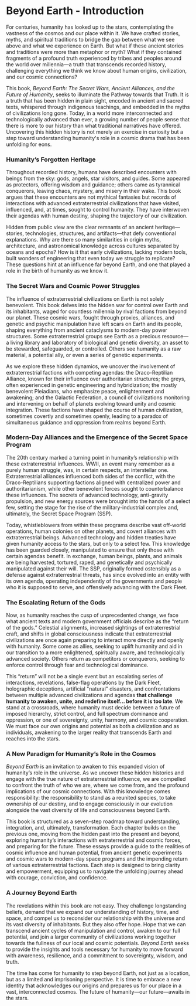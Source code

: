 # Beyond Earth - Introduction

For centuries, humanity has looked up to the stars, contemplating the vastness of the cosmos and our place within it. We have crafted stories, myths, and spiritual traditions to bridge the gap between what we see above and what we experience on Earth. But what if these ancient stories and traditions were more than metaphor or myth? What if they contained fragments of a profound truth experienced by tribes and peoples around the world over millennia—a truth that transcends recorded history, challenging everything we think we know about human origins, civilization, and our cosmic connections?

This book, _Beyond Earth: The Secret Wars, Ancient Alliances, and the Future of Humanity_, seeks to illuminate the Pathway towards that Truth. It is a truth that has been hidden in plain sight, encoded in ancient and sacred texts, whispered through indigenous teachings, and embedded in the myths of civilizations long gone. Today, in a world more interconnected and technologically advanced than ever, a growing number of people sense that there is more to our history than what traditional narratives have offered. Uncovering this hidden history is not merely an exercise in curiosity but a step toward understanding humanity's role in a cosmic drama that has been unfolding for eons.

### Humanity’s Forgotten Heritage

Throughout recorded history, humans have described encounters with beings from the sky: gods, angels, star visitors, and guides. Some appeared as protectors, offering wisdom and guidance; others came as tyrannical conquerors, leaving chaos, mystery, and misery in their wake. This book argues that these encounters are not mythical fantasies but records of interactions with advanced extraterrestrial civilizations that have visited, influenced, and, at times, sought to control humanity. They have interwoven their agendas with human destiny, shaping the trajectory of our civilization.

Hidden from public view are the clear remnants of an ancient heritage—stories, technologies, structures, and artifacts—that defy conventional explanations. Why are there so many similarities in origin myths, architecture, and astronomical knowledge across cultures separated by oceans and epochs? How is it that early civilizations, lacking modern tools, built wonders of engineering that even today we struggle to replicate? These questions hint at an influence far beyond Earth, and one that played a role in the birth of humanity as we know it.

### The Secret Wars and Cosmic Power Struggles

The influence of extraterrestrial civilizations on Earth is not solely benevolent. This book delves into the hidden war for control over Earth and its inhabitants, waged for countless millennia by rival factions from beyond our planet. These cosmic wars, fought through proxies, alliances, and genetic and psychic manipulation have left scars on Earth and its people, shaping everything from ancient cataclysms to modern-day power structures. Some extraterrestrial groups see Earth as a precious resource—a living library and laboratory of biological and genetic diversity, an asset to be stewarded, safeguarded, or controlled. Others see humanity as a raw material, a potential ally, or even a series of genetic experiments.

As we explore these hidden dynamics, we uncover the involvement of extraterrestrial factions with competing agendas: the Draco-Reptilian Alliance, known for their influence over authoritarian structures; the greys, often experienced in genetic engineering and hybridization; the mostly benevolent Pleiadians, who emphasize peace, enlightenment and awakening; and the Galactic Federation, a council of civilizations monitoring and intervening on behalf of planets evolving toward unity and cosmic integration. These factions have shaped the course of human civilization, sometimes covertly and sometimes openly, leading to a paradox of simultaneous guidance and oppression from realms beyond Earth.

### Modern-Day Alliances and the Emergence of the Secret Space Program

The 20th century marked a turning point in humanity’s relationship with these extraterrestrial influences. WWII, an event many remember as a purely human struggle, was, in certain respects, an interstellar one. Extraterrestrial alliances influenced both sides of the conflict, with the Draco-Reptilians supporting factions aligned with centralized power and authoritarianism, while other benevolent forces sought to counterbalance these influences. The secrets of advanced technology, anti-gravity propulsion, and new energy sources were brought into the hands of a select few, setting the stage for the rise of the military-industrial complex and, ultimately, the Secret Space Program (SSP).

Today, whistleblowers from within these programs describe vast off-world operations, human colonies on other planets, and covert alliances with extraterrestrial beings. Advanced technology and hidden treaties have given humanity access to the stars, but only to a select few. This knowledge has been guarded closely, manipulated to ensure that only those with certain agendas benefit. In exchange, human beings, plants, and animals are being harvested, tortured, raped, and genetically and psychically manipulated against their will. The SSP, originally formed ostensibly as a defense against extraterrestrial threats, has since evolved into an entity with its own agenda, operating independently of the governments and people who it is supposed to serve, and offensively advancing with the Dark Fleet. 

### The Escalating Return of the Gods

Now, as humanity reaches the cusp of unprecedented change, we face what ancient texts and modern government officials describe as the “return of the gods.” Celestial alignments, increased sightings of extraterrestrial craft, and shifts in global consciousness indicate that extraterrestrial civilizations are once again preparing to interact more directly and openly with humanity. Some come as allies, seeking to uplift humanity and aid in our transition to a more enlightened, spiritually aware, and technologically advanced society. Others return as competitors or conquerors, seeking to enforce control through fear and technological dominance.

This “return” will not be a single event but an escalating series of interactions, revelations, false-flag operations by the Dark Fleet, holographic deceptions, artificial "natural" disasters, and confrontations between multiple advanced civilizations and agendas **that challenge humanity to awaken, unite, and redefine itself... before it is too late**. We stand at a crossroads, where humanity must decide between a future of imposed hierarchy, strict control, and full spectrum dominance and oppression, or one of sovereignty, unity, harmony, and cosmic cooperation. We must face our own origins and potential as both a civilization and as individuals, awakening to the larger reality that transcends Earth and reaches into the stars.

### A New Paradigm for Humanity’s Role in the Cosmos

_Beyond Earth_ is an invitation to awaken to this expanded vision of humanity’s role in the universe. As we uncover these hidden histories and engage with the true nature of extraterrestrial influence, we are compelled to confront the truth of who we are, where we come from, and the profound implications of our cosmic connections. With this knowledge comes responsibility: the responsibility to stand as a reunited species, to take ownership of our destiny, and to engage consciously in our evolution alongside the vast diversity of life and consciousness beyond Earth.

This book is structured as a seven-step roadmap toward understanding, integration, and, ultimately, transformation. Each chapter builds on the previous one, moving from the hidden past into the present and beyond, exploring humanity’s interactions with extraterrestrial and cosmic forces, and preparing for the future. These essays provide a guide to the realities of cosmic influence and human potential, from ancient genetic experiments and cosmic wars to modern-day space programs and the impending return of various extraterrestrial factions. Each step is designed to bring clarity and empowerment, equipping us to navigate the unfolding journey ahead with courage, conviction, and confidence.

### A Journey Beyond Earth

The revelations within this book are not easy. They challenge longstanding beliefs, demand that we expand our understanding of history, time, and space, and compel us to reconsider our relationship with the universe and its vast diversity of inhabitants. But they also offer hope. Hope that we can transcend ancient cycles of manipulation and control, awaken to our full potential, and join a larger community of civilizations working together towards the fullness of our local and cosmic potentials. _Beyond Earth_ seeks to provide the insights and tools necessary for humanity to move forward with awareness, resilience, and a commitment to sovereignty, wisdom, and truth.

The time has come for humanity to step beyond Earth, not just as a location, but as a limited and imprisoning perspective. It is time to embrace a new identity that acknowledges our origins and prepares us for our place in a vast, interconnected cosmos. The future of humanity—our future—awaits in the stars.

